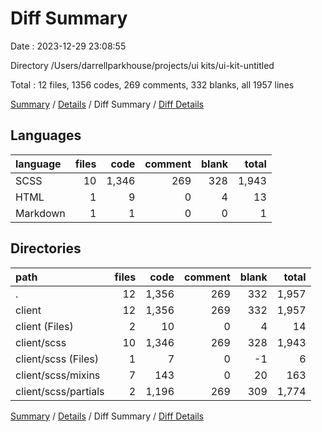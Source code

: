 # Diff Summary

Date : 2023-12-29 23:08:55

Directory /Users/darrellparkhouse/projects/ui kits/ui-kit-untitled

Total : 12 files,  1356 codes, 269 comments, 332 blanks, all 1957 lines

[Summary](results.md) / [Details](details.md) / Diff Summary / [Diff Details](diff-details.md)

## Languages
| language | files | code | comment | blank | total |
| :--- | ---: | ---: | ---: | ---: | ---: |
| SCSS | 10 | 1,346 | 269 | 328 | 1,943 |
| HTML | 1 | 9 | 0 | 4 | 13 |
| Markdown | 1 | 1 | 0 | 0 | 1 |

## Directories
| path | files | code | comment | blank | total |
| :--- | ---: | ---: | ---: | ---: | ---: |
| . | 12 | 1,356 | 269 | 332 | 1,957 |
| client | 12 | 1,356 | 269 | 332 | 1,957 |
| client (Files) | 2 | 10 | 0 | 4 | 14 |
| client/scss | 10 | 1,346 | 269 | 328 | 1,943 |
| client/scss (Files) | 1 | 7 | 0 | -1 | 6 |
| client/scss/mixins | 7 | 143 | 0 | 20 | 163 |
| client/scss/partials | 2 | 1,196 | 269 | 309 | 1,774 |

[Summary](results.md) / [Details](details.md) / Diff Summary / [Diff Details](diff-details.md)